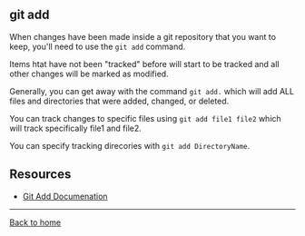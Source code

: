## git add

When changes have been made inside a git repository that you want to keep, you'll need to use the `git add` command.

Items htat have not been "tracked" before will start to be tracked and all other changes will be marked as modified.

Generally, you can get away with the command `git add.` which will add ALL files and directories that were added, changed, or deleted.

You can track changes to specific files using `git add file1 file2` which will track specifically file1 and file2.

You can specify tracking direcories with `git add DirectoryName`.

## Resources

- [Git Add Documenation](https://git-scm.com/docs/git-add)

---

[Back to home](..README.md)